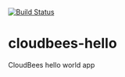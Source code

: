 [![Build Status](https://buildhive.cloudbees.com/job/fdonze/job/cloudbees-hello/badge/icon)](https://buildhive.cloudbees.com/job/fdonze/job/cloudbees-hello/)

cloudbees-hello
===============

CloudBees hello world app

